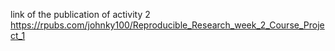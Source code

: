 link of the publication of activity 2
https://rpubs.com/johnky100/Reproducible_Research_week_2_Course_Project_1